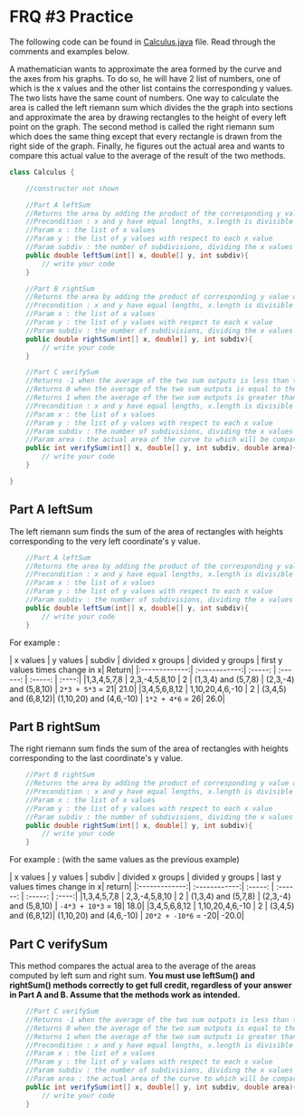 
# FRQ #3 Practice

The following code can be found in [Calculus.java](./Calculus.java) file. Read through the comments and examples below.

A mathematician wants to approximate the area formed by the curve and the axes from his graphs. To do so, he will have 2 list of numbers, one of which is the x values and the other list contains the corresponding y values. The two lists have the same count of numbers. One way to calculate the area is called the left riemann sum which divides the the graph into sections and approximate the area by drawing rectangles to the height of every left point on the graph. The second method is called the right riemann sum which does the same thing except that every rectangle is drawn from the right side of the graph. Finally, he figures out the actual area and wants to compare this actual value to the average of the result of the two methods.

```java
class Calculus {

    //constructor not shown

    //Part A leftSum
    //Returns the area by adding the product of the corresponding y value of the very first x value in every subgroup times by the difference in x value between the first x and last x value in the subgroup. Assume that the list of x-values is strictly ascending.
    //Precondition : x and y have equal lengths, x.length is divisible by subdiv
    //Param x : the list of x values
    //Param y : the list of y values with respect to each x value
    //Param subdiv : the number of subdivisions, dividing the x values into subgroups
    public double leftSum(int[] x, double[] y, int subdiv){
        // write your code
    }

    //Part B rightSum
    //Returns the area by adding the product of corresponding y value of the last x value in every subgroup times by the difference in x value between the first x and last x value in the subgroup. Assume that the list of x-values is strictly ascending.
    //Precondition : x and y have equal lengths, x.length is divisible by subdiv
    //Param x : the list of x values
    //Param y : the list of y values with respect to each x value
    //Param subdiv : the number of subdivisions, dividing the x values into subgroups
    public double rightSum(int[] x, double[] y, int subdiv){
        // write your code
    }

    //Part C verifySum
    //Returns -1 when the average of the two sum outputs is less than the actual area
    //Returns 0 when the average of the two sum outputs is equal to the actual area
    //Returns 1 when the average of the two sum outputs is greater than the actual area
    //Precondition : x and y have equal lengths, x.length is divisible by subdiv
    //Param x : the list of x values
    //Param y : the list of y values with respect to each x value
    //Param subdiv : the number of subdivisions, dividing the x values into subgroups
    //Param area : the actual area of the curve to which will be compared against
    public int verifySum(int[] x, double[] y, int subdiv, double area){
        // write your code
    }

}
```

## Part A leftSum

The left riemann sum finds the sum of the area of rectangles with heights corresponding to the very left coordinate's y value.

```java
    //Part A leftSum
    //Returns the area by adding the product of the corresponding y value of the very first x value in every subgroup times by the difference in x value between the first x and last x value in the subgroup. Assume that the list of x-values is strictly ascending.
    //Precondition : x and y have equal lengths, x.length is divisible by subdiv
    //Param x : the list of x values
    //Param y : the list of y values with respect to each x value
    //Param subdiv : the number of subdivisions, dividing the x values into subgroups
    public double leftSum(int[] x, double[] y, int subdiv){
        // write your code
    }
```

For example :

| x values      | y values      | subdiv  | divided x groups    | divided y groups  | first y values times change in x| Return|
|:-------------:| :------------:| :-----: |   :------:          | :-----: | :----:|
|1,3,4,5,7,8    | 2,3,-4,5,8,10 | 2       | (1,3,4) and (5,7,8) | (2,3,-4) and (5,8,10) |   `2*3 + 5*3` = 21| 21.0|
|3,4,5,6,8,12   | 1,10,20,4,6,-10 | 2     | (3,4,5) and (6,8,12)| (1,10,20) and (4,6,-10) | `1*2 + 4*6` = 26| 26.0|


## Part B rightSum

The right riemann sum finds the sum of the area of rectangles with heights corresponding to the last coordinate's y value.

```java
    //Part B rightSum
    //Returns the area by adding the product of corresponding y value of the last x value in every subgroup times by the difference in x value between the first x and last x value in the subgroup. Assume that the list of x-values is strictly ascending.
    //Precondition : x and y have equal lengths, x.length is divisible by subdiv
    //Param x : the list of x values
    //Param y : the list of y values with respect to each x value
    //Param subdiv : the number of subdivisions, dividing the x values into subgroups
    public double rightSum(int[] x, double[] y, int subdiv){
        // write your code
    }
```

For example : (with the same values as the previous example)

| x values      | y values      | subdiv  | divided x groups    | divided y groups  | last y values times change in x| return|
|:-------------:| :------------:| :-----: |   :------:          | :-----: | :----:|
|1,3,4,5,7,8    | 2,3,-4,5,8,10 | 2       | (1,3,4) and (5,7,8) | (2,3,-4) and (5,8,10) |   `-4*3 + 10*3` = 18| 18.0|
|3,4,5,6,8,12   | 1,10,20,4,6,-10 | 2     | (3,4,5) and (6,8,12)| (1,10,20) and (4,6,-10) | `20*2 + -10*6` = -20| -20.0|


## Part C verifySum

This method compares the actual area to the average of the areas computed by left sum and right sum.
**You must use leftSum() and rightSum() methods correctly to get full credit, regardless of your answer in Part A and B. Assume that the methods work as intended.**

```java
    //Part C verifySum
    //Returns -1 when the average of the two sum outputs is less than the actual area
    //Returns 0 when the average of the two sum outputs is equal to the actual area
    //Returns 1 when the average of the two sum outputs is greater than the actual area
    //Precondition : x and y have equal lengths, x.length is divisible by subdiv
    //Param x : the list of x values
    //Param y : the list of y values with respect to each x value
    //Param subdiv : the number of subdivisions, dividing the x values into subgroups
    //Param area : the actual area of the curve to which will be compared against
    public int verifySum(int[] x, double[] y, int subdiv, double area){
        // write your code
    }
```
